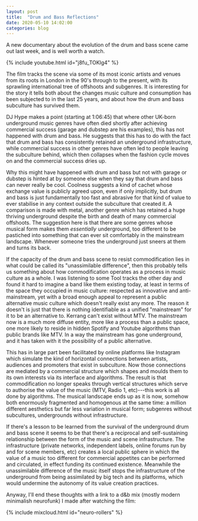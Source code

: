 ```yaml
---
layout: post
title:  "Drum and Bass Reflections"
date: 2020-05-10 14:02:00
categories: blog
---
```


A new documentary about the evolution of the drum and bass scene came out last week, and is well worth a watch.

{% include youtube.html id="j8fu_TOKlg4" %}
<br />

The film tracks the scene via some of its most iconic artists and venues from its roots in London in the 90's through to the present, with its sprawling international tree of offshoots and subgenres. It is interesting for the story it tells both about the changes music culture and consumption has been subjected to in the last 25 years, and about how the drum and bass subculture has survived them.

DJ Hype makes a point (starting at 1:06:45) that where other UK-born underground music genres have often died shortly after achieving commercial success (garage and dubstep are his examples), this has not happened with drum and bass. He suggests that this has to do with the fact that drum and bass has consistently retained an underground infrastructure, while commercial success in other genres have often led to people leaving the subculture behind, which then collapses when the fashion cycle moves on and the commercial success dries up.

Why this might have happened with drum and bass but not with garage or dubstep is hinted at by someone else when they say that drum and bass can never really be cool. Coolness suggests a kind of cachet whose exchange value is publicly agreed upon, even if only implicitly, but drum and bass is just fundamentally too fast and abrasive for that kind of value to ever stabilise in any context outside the subculture that created it. A comparison is made with metal, another genre which has retained a huge thriving underground despite the birth and death of many commercial offshoots. The suggestion here is that there are some genres whose musical form makes them _essentially_ underground, too different to be pastiched into something that can ever sit comfortably in the mainstream landscape. Whenever someone tries the underground just sneers at them and turns its back.

If the capacity of the drum and bass scene to resist commodification lies in what could be called its "unassimilable difference", then this probably tells us something about how commodification operates as a process in music culture as a whole. I was listening to some Tool tracks the other day and found it hard to imagine a band like them existing today, at least in terms of the space they occupied in music culture: respected as innovative and anti-mainstream, yet with a broad enough appeal to represent a public alternative music culture which doesn't really exist any more. The reason it doesn't is just that there is nothing identifiable as a unified "mainstream" for it to be an alternative to. Kerrang can't exist without MTV. The mainstream now is a much more diffuse entity, more like a process than a public space, one more likely to reside in hidden Spotify and Youtube algorithms than public brands like MTV. In a way the mainstream has gone underground, and it has taken with it the possibility of a public alternative.

This has in large part been facilitated by online platforms like Instagram which simulate the kind of horizontal connections between artists, audiences and promoters that exist in subculture. Now those connections are mediated by a commercial structure which shapes and moulds them to its own interests via its interface and algorithms. The result is that commodification no longer speaks through vertical structures which serve to authorise the value of the music (MTV, Radio 1, etc)---this work is all done by algorithms. The musical landscape ends up as it is now, somehow both enormously fragmented and homogenous at the same time: a million different aesthetics but far less variation in musical form; subgenres without subcultures, undergrounds without infrastructure.

If there's a lesson to be learned from the survival of the underground drum and bass scene it seems to be that there's a reciprocal and self-sustaining relationship between the form of the music and scene infrastructure. The infrastructure (private networks, independent labels, online forums run by and for scene members, etc) creates a local public sphere in which the value of a music too different for commercial appetites can be performed and circulated, in effect funding its continued existence. Meanwhile the unassimilable difference of the music itself stops the infrastructure of the underground from being assimilated by big tech and its platforms, which would undermine the autonomy of its value creation practices.

Anyway, I'll end these thoughts with a link to a d&b mix (mostly modern minimalish neurofunk) I made after watching the film:

{% include mixcloud.html id="neuro-rollers"  %}
<br />
